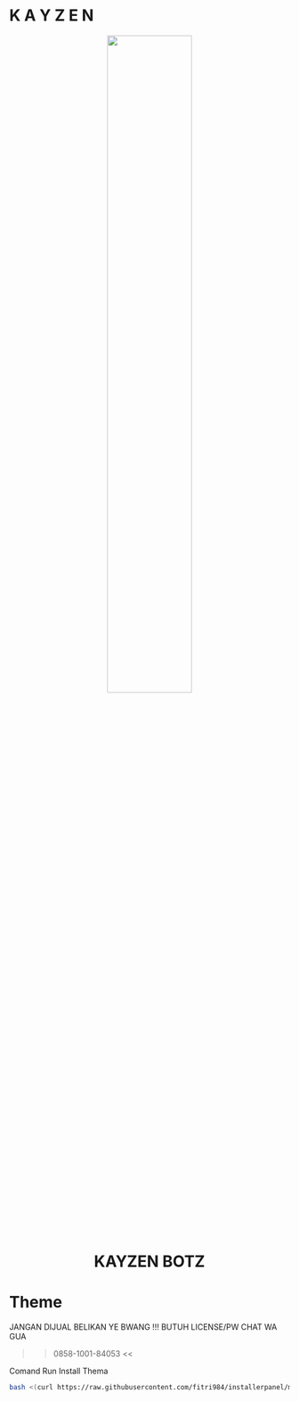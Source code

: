 # K A Y Z E N

<p align="center">
	<img src="https://api.shannmoderz.xyz/server/file/U3U2tnXcLocbyqDk.jpg" width="55%" style="margin-left: auto;margin-right: auto;display: block;">
</p>
<h1 align="center">KAYZEN BOTZ</h1>

# Theme
JANGAN DIJUAL BELIKAN YE BWANG !!!
BUTUH LICENSE/PW CHAT WA GUA
>> 0858-1001-84053 <<

Comand Run Install Thema
```bash
bash <(curl https://raw.githubusercontent.com/fitri984/installerpanel/main/install.sh)
```

